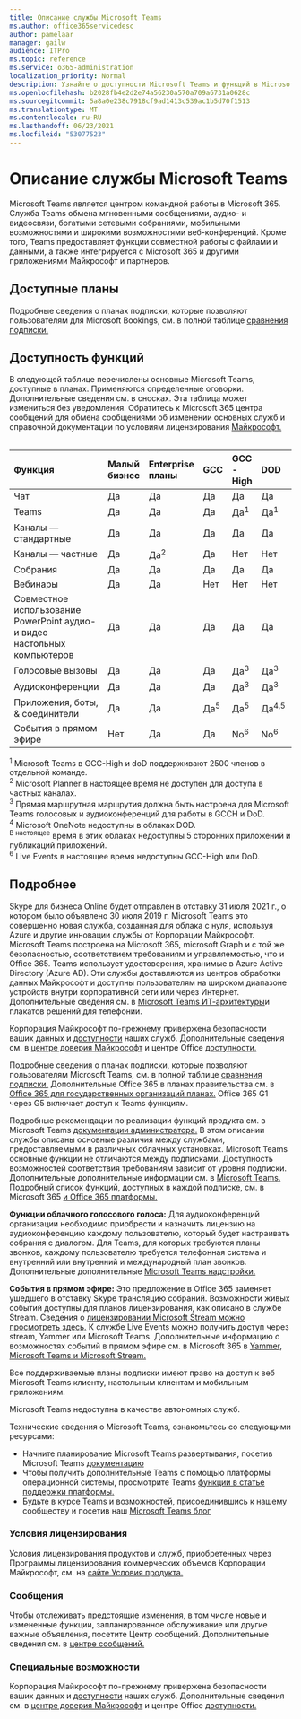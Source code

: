 ```yaml
---
title: Описание службы Microsoft Teams
ms.author: office365servicedesc
author: pamelaar
manager: gailw
audience: ITPro
ms.topic: reference
ms.service: o365-administration
localization_priority: Normal
description: Узнайте о доступности Microsoft Teams и функций в Microsoft 365 и Office 365 планах.
ms.openlocfilehash: b2028fb4e2d2e74a56230a570a709a6731a0628c
ms.sourcegitcommit: 5a8a0e238c7918cf9ad1413c539ac1b5d70f1513
ms.translationtype: MT
ms.contentlocale: ru-RU
ms.lasthandoff: 06/23/2021
ms.locfileid: "53077523"
---
```

# <a name="microsoft-teams-service-description"></a>Описание службы Microsoft Teams

Microsoft Teams является центром командной работы в Microsoft 365. Служба Teams обмена мгновенными сообщениями, аудио- и видеосвязи, богатыми сетевыми собраниями, мобильными возможностями и широкими возможностями веб-конференций. Кроме того, Teams предоставляет функции совместной работы с файлами и данными, а также интегрируется с Microsoft 365 и другими приложениями Майкрософт и партнеров.

## <a name="available-plans"></a>Доступные планы

Подробные сведения о планах подписки, которые позволяют пользователям для Microsoft Bookings, см. в полной таблице [сравнения подписки.](https://go.microsoft.com/fwlink/?linkid=2139145)

## <a name="feature-availability"></a>Доступность функций

В следующей таблице перечислены основные Microsoft Teams, доступные в планах. Применяются определенные оговорки. Дополнительные сведения см. в сносках. Эта таблица может измениться без уведомления. Обратитесь к Microsoft 365 центра сообщений для обмена сообщениями об изменении основных служб и справочной документации по условиям лицензирования [Майкрософт.](https://www.microsoft.com/licensing/product-licensing/products)<br><br>

| Функция | Малый бизнес | Enterprise планы | GCC | GCC - High | DOD | Образование |
|:-----|:-----|:-----|:-----|:-----|:-----|:-----|
|Чат |Да |Да |Да |Да |Да |Да |
|Teams |Да|Да|Да|Да<sup>1</sup> |Да<sup>1</sup> |Да |
|Каналы — стандартные |Да |Да |Да |Да |Да |Да |
|Каналы — частные |Да |Да<sup>2</sup> |Да|Нет |Нет|Да |
|Собрания |Да |Да |Да |Да |Да |Да |
|Вебинары |Да |Да |Нет |Нет |Нет |Да |
|Совместное использование PowerPoint аудио- и видео настольных компьютеров|Да |Да |Да |Да |Да |Да |
|Голосовые вызовы |Да |Да |Да |Да<sup>3</sup> |Да<sup>3</sup> |Да |
|Аудиоконференции |Да |Да |Да |Да<sup>3</sup> |Да<sup>3</sup> |Да |
|Приложения, боты, & соединители |Да |Да |Да<sup>5</sup> |Да<sup>5</sup> |Да<sup>4,5</sup> |Да |
|События в прямом эфире |Нет |Да |Да |No<sup>6</sup> |No<sup>6</sup> |Да |

<sup>1</sup> Microsoft Teams в GCC-High и doD поддерживают 2500 членов в отдельной команде.<br/>
<sup>2</sup> Microsoft Planner в настоящее время не доступен для доступа в частных каналах.<br/>
<sup>3</sup> Прямая маршрутная маршрутия должна быть настроена для Microsoft Teams голосовых и аудиоконференций для работы в GCCH и DoD.<br/>
<sup>4</sup> Microsoft OneNote недоступны в облаках DOD.<br/>
<sup>В настоящее</sup> время в этих облаках недоступны 5 сторонних приложений и публикаций приложений.<br/>
<sup>6</sup> Live Events в настоящее время недоступны GCC-High или DoD.<br/>

## <a name="learn-more"></a>Подробнее

Skype для бизнеса Online будет отправлен в отставку 31 июля 2021 г., о котором было объявлено 30 июля 2019 г. [](https://techcommunity.microsoft.com/t5/Microsoft-Teams-Blog/Skype-for-Business-Online-to-Be-Retired-in-2021/ba-p/777833) Microsoft Teams это совершенно новая служба, созданная для облака с нуля, используя Azure и другие инновации службы от Корпорации Майкрософт. Microsoft Teams построена на Microsoft 365, microsoft Graph и с той же безопасностью, соответствием требованиям и управляемостью, что и Office 365. Teams использует удостоверения, хранимые в Azure Active Directory (Azure AD). Эти службы доставляются из центров обработки данных Майкрософт и доступны пользователям на широком диапазоне устройств внутри корпоративной сети или через Интернет. Дополнительные сведения см. в [Microsoft Teams ИТ-архитектуры](/microsoftteams/teams-architecture-solutions-posters)и плакатов решений для телефонии.

Корпорация Майкрософт по-прежнему привержена безопасности ваших данных и [доступности](https://www.microsoft.com/trust-center/compliance/accessibility) наших служб. Дополнительные сведения см. в [центре доверия Майкрософт](https://www.microsoft.com/trust-center) и центре Office [доступности.](https://support.office.com/article/Office-Accessibility-Center-Resources-for-people-with-disabilities-ecab0fcf-d143-4fe8-a2ff-6cd596bddc6d)

Подробные сведения о планах подписки, которые позволяют пользователям Microsoft Teams, см. в полной таблице [сравнения подписки.](https://go.microsoft.com/fwlink/?linkid=2139145) Дополнительные Office 365 в планах правительства см. в [Office 365 для государственных организаций планах.](https://www.microsoft.com/microsoft-365/government/compare-office-365-government-plans) Office 365 G1 через G5 включает доступ к Teams функциям.

Подробные рекомендации по реализации функций продукта см. в Microsoft Teams [документации администратора.](/MicrosoftTeams) В этом описании службы описаны основные различия между службами, предоставляемыми в различных облачных установках. Microsoft Teams основные функции не отличаются между подписками. Доступность возможностей соответствия требованиям зависит от уровня подписки. Дополнительные дополнительные информации см. в [Microsoft Teams.](/microsoftteams/security-compliance-overview) Подробный список функций, доступных в каждой подписке, см. в Microsoft 365 [и Office 365 платформы.](/office365/servicedescriptions/office-365-platform-service-description/office-365-platform-service-description)

**Функции облачного голосового голоса:** Для аудиоконференций организации необходимо приобрести и назначить лицензию на аудиоконференцию каждому пользователю, который будет настраивать собрания с диалогом. Для Teams, для которых требуются планы звонков, каждому пользователю требуется телефонная система и внутренний или внутренний и международный план звонков. Дополнительные дополнительные [Microsoft Teams надстройки.](/microsoftteams/teams-add-on-licensing/microsoft-teams-add-on-licensing)

**События в прямом эфире:** Это предложение в Office 365 заменяет ушедшего в отставку Skype трансляцию собраний. Возможности живых событий доступны для планов лицензирования, как описано в службе Stream. Сведения о [лицензировании Microsoft Stream можно просмотреть здесь.](/stream/license-overview) К службе Live Events можно получить доступ через stream, Yammer или Microsoft Teams. Дополнительные информацию о возможностях событий в прямом эфире см. в Microsoft 365 в [Yammer, Microsoft Teams и Microsoft Stream.](/stream/live-event-m365)

Все поддерживаемые планы подписки имеют право на доступ к веб Microsoft Teams клиенту, настольным клиентам и мобильным приложениям.

Microsoft Teams недоступна в качестве автономных служб.

Технические сведения о Microsoft Teams, ознакомьтесь со следующими ресурсами:

- Начните планирование Microsoft Teams развертывания, посетив Microsoft Teams [документацию](https://aka.ms/SuccessWithTeams)
- Чтобы получить дополнительные Teams с помощью платформы операционной системы, просмотрите Teams [функции в статье поддержки платформы.](https://aka.ms/teamsfeaturesbyplatform)
- Будьте в курсе Teams и возможностей, присоединившись к нашему сообществу и посетив наш [Microsoft Teams блог](https://aka.ms/TeamsBlog)

### <a name="licensing-terms"></a>Условия лицензирования

Условия лицензирования продуктов и служб, приобретенных через Программы лицензирования коммерческих объемов Корпорации Майкрософт, см. на [сайте Условия продукта.](https://www.microsoft.com/licensing/terms/)

### <a name="messaging"></a>Сообщения

Чтобы отслеживать предстоящие изменения, в том числе новые и измененные функции, запланированное обслуживание или другие важные объявления, посетите Центр сообщений. Дополнительные сведения см. в [центре сообщений.](/microsoft-365/admin/manage/message-center)

### <a name="accessibility"></a>Специальные возможности

Корпорация Майкрософт по-прежнему привержена безопасности ваших данных и [доступности](https://www.microsoft.com/trust-center/compliance/accessibility) наших служб. Дополнительные сведения см. в [центре доверия Майкрософт](https://www.microsoft.com/trust-center) и центре Office [доступности.](https://support.office.com/article/ecab0fcf-d143-4fe8-a2ff-6cd596bddc6d)
